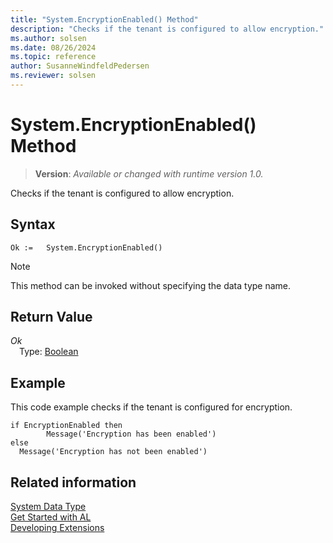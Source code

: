 ```yaml
---
title: "System.EncryptionEnabled() Method"
description: "Checks if the tenant is configured to allow encryption."
ms.author: solsen
ms.date: 08/26/2024
ms.topic: reference
author: SusanneWindfeldPedersen
ms.reviewer: solsen
---
```

[//]: # (START>DO_NOT_EDIT)
[//]: # (IMPORTANT:Do not edit any of the content between here and the END>DO_NOT_EDIT.)
[//]: # (Any modifications should be made in the .xml files in the ModernDev repo.)
# System.EncryptionEnabled() Method
> **Version**: _Available or changed with runtime version 1.0._

Checks if the tenant is configured to allow encryption.


## Syntax
```AL
Ok :=   System.EncryptionEnabled()
```
> [!NOTE]
> This method can be invoked without specifying the data type name.

## Return Value
*Ok*  
&emsp;Type: [Boolean](../boolean/boolean-data-type.md)  



[//]: # (IMPORTANT: END>DO_NOT_EDIT)

## Example  
 This code example checks if the tenant is configured for encryption.  

```al
if EncryptionEnabled then  
        Message('Encryption has been enabled')  
else  
  Message('Encryption has not been enabled')  
```

## Related information

[System Data Type](system-data-type.md)  
[Get Started with AL](../../devenv-get-started.md)  
[Developing Extensions](../../devenv-dev-overview.md)